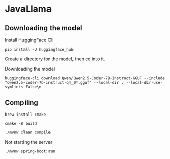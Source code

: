 # JavaLlama

## Downloading the model
Install HuggingFace Cli
```text
pip install -U huggingface_hub
```

Create a directory for the model, then cd into it.

Downloading the model
```text
huggingface-cli download Qwen/Qwen2.5-Coder-7B-Instruct-GGUF --include "qwen2.5-coder-7b-instruct-q4_0*.gguf" --local-dir . --local-dir-use-symlinks False\n
```

## Compiling
```text
brew install cmake
```
```text
cmake -B build
```

```text
./mvnw clean compile
```

Not starting the server
```text
./mvnw spring-boot:run
```
